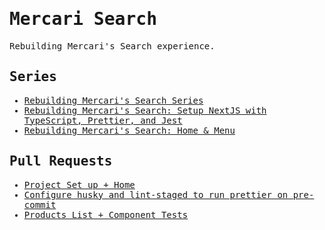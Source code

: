 <samp>

# Mercari Search

Rebuilding Mercari's Search experience.

## Series

- [Rebuilding Mercari's Search Series](https://leandrotk.github.io/series/rebuilding-mercaris-search)
- [Rebuilding Mercari's Search: Setup NextJS with TypeScript, Prettier, and Jest](https://leandrotk.github.io/series/rebuilding-mercaris-search/setup-nextjs-with-typescript-prettier-and-jest.html)
- [Rebuilding Mercari's Search: Home & Menu](https://leandrotk.github.io/series/rebuilding-mercaris-search/home-menu.html)

## Pull Requests

- [Project Set up + Home](https://github.com/leandrotk/mercari-search/pull/1)
- [Configure husky and lint-staged to run prettier on pre-commit](https://github.com/leandrotk/mercari-search/pull/3)
- [Products List + Component Tests](https://github.com/leandrotk/mercari-search/pull/2)

</samp>
